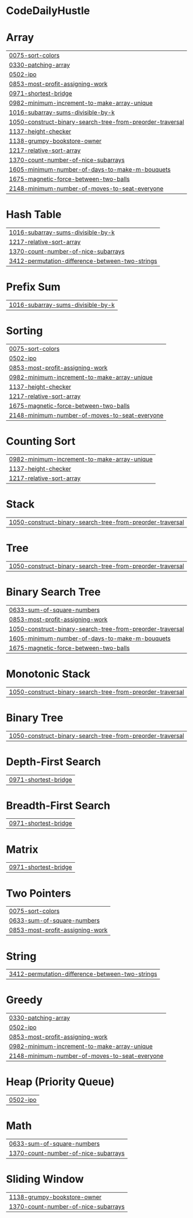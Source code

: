 # CodeDailyHustle


# Array
|  |
| ------- |
| [0075-sort-colors](https://github.com/jahnvisahni31/DailyCoding-leetcode/tree/master/0075-sort-colors) |
| [0330-patching-array](https://github.com/jahnvisahni31/DailyCoding-leetcode/tree/master/0330-patching-array) |
| [0502-ipo](https://github.com/jahnvisahni31/DailyCoding-leetcode/tree/master/0502-ipo) |
| [0853-most-profit-assigning-work](https://github.com/jahnvisahni31/DailyCoding-leetcode/tree/master/0853-most-profit-assigning-work) |
| [0971-shortest-bridge](https://github.com/jahnvisahni31/DailyCoding-leetcode/tree/master/0971-shortest-bridge) |
| [0982-minimum-increment-to-make-array-unique](https://github.com/jahnvisahni31/DailyCoding-leetcode/tree/master/0982-minimum-increment-to-make-array-unique) |
| [1016-subarray-sums-divisible-by-k](https://github.com/jahnvisahni31/DailyCoding-leetcode/tree/master/1016-subarray-sums-divisible-by-k) |
| [1050-construct-binary-search-tree-from-preorder-traversal](https://github.com/jahnvisahni31/DailyCoding-leetcode/tree/master/1050-construct-binary-search-tree-from-preorder-traversal) |
| [1137-height-checker](https://github.com/jahnvisahni31/DailyCoding-leetcode/tree/master/1137-height-checker) |
| [1138-grumpy-bookstore-owner](https://github.com/jahnvisahni31/DailyCoding-leetcode/tree/master/1138-grumpy-bookstore-owner) |
| [1217-relative-sort-array](https://github.com/jahnvisahni31/DailyCoding-leetcode/tree/master/1217-relative-sort-array) |
| [1370-count-number-of-nice-subarrays](https://github.com/jahnvisahni31/DailyCoding-leetcode/tree/master/1370-count-number-of-nice-subarrays) |
| [1605-minimum-number-of-days-to-make-m-bouquets](https://github.com/jahnvisahni31/DailyCoding-leetcode/tree/master/1605-minimum-number-of-days-to-make-m-bouquets) |
| [1675-magnetic-force-between-two-balls](https://github.com/jahnvisahni31/DailyCoding-leetcode/tree/master/1675-magnetic-force-between-two-balls) |
| [2148-minimum-number-of-moves-to-seat-everyone](https://github.com/jahnvisahni31/DailyCoding-leetcode/tree/master/2148-minimum-number-of-moves-to-seat-everyone) |
# Hash Table
|  |
| ------- |
| [1016-subarray-sums-divisible-by-k](https://github.com/jahnvisahni31/DailyCoding-leetcode/tree/master/1016-subarray-sums-divisible-by-k) |
| [1217-relative-sort-array](https://github.com/jahnvisahni31/DailyCoding-leetcode/tree/master/1217-relative-sort-array) |
| [1370-count-number-of-nice-subarrays](https://github.com/jahnvisahni31/DailyCoding-leetcode/tree/master/1370-count-number-of-nice-subarrays) |
| [3412-permutation-difference-between-two-strings](https://github.com/jahnvisahni31/DailyCoding-leetcode/tree/master/3412-permutation-difference-between-two-strings) |
# Prefix Sum
|  |
| ------- |
| [1016-subarray-sums-divisible-by-k](https://github.com/jahnvisahni31/DailyCoding-leetcode/tree/master/1016-subarray-sums-divisible-by-k) |
# Sorting
|  |
| ------- |
| [0075-sort-colors](https://github.com/jahnvisahni31/DailyCoding-leetcode/tree/master/0075-sort-colors) |
| [0502-ipo](https://github.com/jahnvisahni31/DailyCoding-leetcode/tree/master/0502-ipo) |
| [0853-most-profit-assigning-work](https://github.com/jahnvisahni31/DailyCoding-leetcode/tree/master/0853-most-profit-assigning-work) |
| [0982-minimum-increment-to-make-array-unique](https://github.com/jahnvisahni31/DailyCoding-leetcode/tree/master/0982-minimum-increment-to-make-array-unique) |
| [1137-height-checker](https://github.com/jahnvisahni31/DailyCoding-leetcode/tree/master/1137-height-checker) |
| [1217-relative-sort-array](https://github.com/jahnvisahni31/DailyCoding-leetcode/tree/master/1217-relative-sort-array) |
| [1675-magnetic-force-between-two-balls](https://github.com/jahnvisahni31/DailyCoding-leetcode/tree/master/1675-magnetic-force-between-two-balls) |
| [2148-minimum-number-of-moves-to-seat-everyone](https://github.com/jahnvisahni31/DailyCoding-leetcode/tree/master/2148-minimum-number-of-moves-to-seat-everyone) |
# Counting Sort
|  |
| ------- |
| [0982-minimum-increment-to-make-array-unique](https://github.com/jahnvisahni31/DailyCoding-leetcode/tree/master/0982-minimum-increment-to-make-array-unique) |
| [1137-height-checker](https://github.com/jahnvisahni31/DailyCoding-leetcode/tree/master/1137-height-checker) |
| [1217-relative-sort-array](https://github.com/jahnvisahni31/DailyCoding-leetcode/tree/master/1217-relative-sort-array) |
# Stack
|  |
| ------- |
| [1050-construct-binary-search-tree-from-preorder-traversal](https://github.com/jahnvisahni31/DailyCoding-leetcode/tree/master/1050-construct-binary-search-tree-from-preorder-traversal) |
# Tree
|  |
| ------- |
| [1050-construct-binary-search-tree-from-preorder-traversal](https://github.com/jahnvisahni31/DailyCoding-leetcode/tree/master/1050-construct-binary-search-tree-from-preorder-traversal) |
# Binary Search Tree
|  |
| ------- |
| [0633-sum-of-square-numbers](https://github.com/jahnvisahni31/DailyCoding-leetcode/tree/master/0633-sum-of-square-numbers) |
| [0853-most-profit-assigning-work](https://github.com/jahnvisahni31/DailyCoding-leetcode/tree/master/0853-most-profit-assigning-work) |
| [1050-construct-binary-search-tree-from-preorder-traversal](https://github.com/jahnvisahni31/DailyCoding-leetcode/tree/master/1050-construct-binary-search-tree-from-preorder-traversal) |
| [1605-minimum-number-of-days-to-make-m-bouquets](https://github.com/jahnvisahni31/DailyCoding-leetcode/tree/master/1605-minimum-number-of-days-to-make-m-bouquets) |
| [1675-magnetic-force-between-two-balls](https://github.com/jahnvisahni31/DailyCoding-leetcode/tree/master/1675-magnetic-force-between-two-balls) |
# Monotonic Stack
|  |
| ------- |
| [1050-construct-binary-search-tree-from-preorder-traversal](https://github.com/jahnvisahni31/DailyCoding-leetcode/tree/master/1050-construct-binary-search-tree-from-preorder-traversal) |
# Binary Tree
|  |
| ------- |
| [1050-construct-binary-search-tree-from-preorder-traversal](https://github.com/jahnvisahni31/DailyCoding-leetcode/tree/master/1050-construct-binary-search-tree-from-preorder-traversal) |
# Depth-First Search
|  |
| ------- |
| [0971-shortest-bridge](https://github.com/jahnvisahni31/DailyCoding-leetcode/tree/master/0971-shortest-bridge) |
# Breadth-First Search
|  |
| ------- |
| [0971-shortest-bridge](https://github.com/jahnvisahni31/DailyCoding-leetcode/tree/master/0971-shortest-bridge) |
# Matrix
|  |
| ------- |
| [0971-shortest-bridge](https://github.com/jahnvisahni31/DailyCoding-leetcode/tree/master/0971-shortest-bridge) |
# Two Pointers
|  |
| ------- |
| [0075-sort-colors](https://github.com/jahnvisahni31/DailyCoding-leetcode/tree/master/0075-sort-colors) |
| [0633-sum-of-square-numbers](https://github.com/jahnvisahni31/DailyCoding-leetcode/tree/master/0633-sum-of-square-numbers) |
| [0853-most-profit-assigning-work](https://github.com/jahnvisahni31/DailyCoding-leetcode/tree/master/0853-most-profit-assigning-work) |
# String
|  |
| ------- |
| [3412-permutation-difference-between-two-strings](https://github.com/jahnvisahni31/DailyCoding-leetcode/tree/master/3412-permutation-difference-between-two-strings) |
# Greedy
|  |
| ------- |
| [0330-patching-array](https://github.com/jahnvisahni31/DailyCoding-leetcode/tree/master/0330-patching-array) |
| [0502-ipo](https://github.com/jahnvisahni31/DailyCoding-leetcode/tree/master/0502-ipo) |
| [0853-most-profit-assigning-work](https://github.com/jahnvisahni31/DailyCoding-leetcode/tree/master/0853-most-profit-assigning-work) |
| [0982-minimum-increment-to-make-array-unique](https://github.com/jahnvisahni31/DailyCoding-leetcode/tree/master/0982-minimum-increment-to-make-array-unique) |
| [2148-minimum-number-of-moves-to-seat-everyone](https://github.com/jahnvisahni31/DailyCoding-leetcode/tree/master/2148-minimum-number-of-moves-to-seat-everyone) |
# Heap (Priority Queue)
|  |
| ------- |
| [0502-ipo](https://github.com/jahnvisahni31/DailyCoding-leetcode/tree/master/0502-ipo) |
# Math
|  |
| ------- |
| [0633-sum-of-square-numbers](https://github.com/jahnvisahni31/DailyCoding-leetcode/tree/master/0633-sum-of-square-numbers) |
| [1370-count-number-of-nice-subarrays](https://github.com/jahnvisahni31/DailyCoding-leetcode/tree/master/1370-count-number-of-nice-subarrays) |
# Sliding Window
|  |
| ------- |
| [1138-grumpy-bookstore-owner](https://github.com/jahnvisahni31/DailyCoding-leetcode/tree/master/1138-grumpy-bookstore-owner) |
| [1370-count-number-of-nice-subarrays](https://github.com/jahnvisahni31/DailyCoding-leetcode/tree/master/1370-count-number-of-nice-subarrays) |